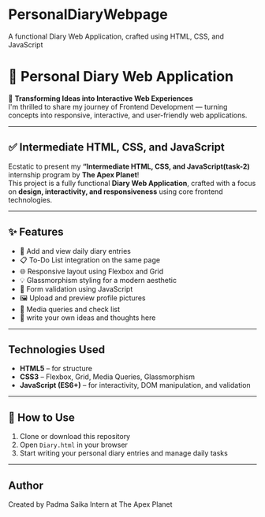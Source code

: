 # PersonalDiaryWebpage
A  functional Diary Web Application, crafted using HTML, CSS, and JavaScript
# 📔 Personal Diary Web Application

🚀 **Transforming Ideas into Interactive Web Experiences**  
I'm thrilled to share my journey of Frontend Development — turning concepts into responsive, interactive, and user-friendly web applications.

---

## ✅ Intermediate HTML, CSS, and JavaScript

Ecstatic to present my **“Intermediate HTML, CSS, and JavaScript(task-2)** internship program by **The Apex Planet**!  
This project is a fully functional **Diary Web Application**, crafted with a focus on **design, interactivity, and responsiveness** using core frontend technologies.

---

## ✨ Features

- 📝 Add and view daily diary entries  
- 📋 To-Do List integration on the same page  
- 🌐 Responsive layout using Flexbox and Grid  
- 💡 Glassmorphism styling for a modern aesthetic  
- 🧠 Form validation using JavaScript  
- 🖼️ Upload and preview profile pictures  
- 💾 Media queries and check list
- 📔 write your own ideas and thoughts here
---

## Technologies Used

- **HTML5** – for structure  
- **CSS3** – Flexbox, Grid, Media Queries, Glassmorphism  
- **JavaScript (ES6+)** – for interactivity, DOM manipulation, and validation  

---

## 🚀 How to Use

1. Clone or download this repository  
2. Open `Diary.html` in your browser  
3. Start writing your personal diary entries and manage daily tasks  
 
---
## Author
Created by Padma Saika 
Intern at The Apex Planet

